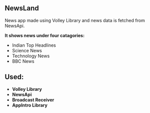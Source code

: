 ## NewsLand

News app made using Volley Library and news data is fetched from NewsApi.

**It shows news under four catagories:**
- Indian Top Headlines
- Science News
- Technology News
- BBC News

## Used:

- **Volley Library**
- **NewsApi**
- **Broadcast Receiver**
- **AppIntro Library**
